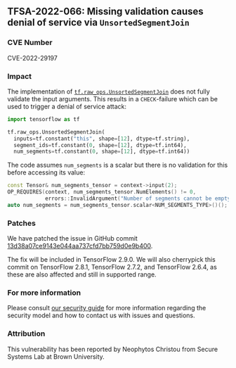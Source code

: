 ## TFSA-2022-066: Missing validation causes denial of service via `UnsortedSegmentJoin`

### CVE Number
CVE-2022-29197

### Impact
The implementation of [`tf.raw_ops.UnsortedSegmentJoin`](https://github.com/galeone/tensorflow/blob/f3b9bf4c3c0597563b289c0512e98d4ce81f886e/tensorflow/core/kernels/unsorted_segment_join_op.cc#L92-L95) does not fully validate the input arguments. This results in a `CHECK`-failure which can be used to trigger a denial of service attack:

```python
import tensorflow as tf

tf.raw_ops.UnsortedSegmentJoin(
  inputs=tf.constant("this", shape=[12], dtype=tf.string),
  segment_ids=tf.constant(0, shape=[12], dtype=tf.int64),
  num_segments=tf.constant(0, shape=[12], dtype=tf.int64))
```

The code assumes `num_segments` is a scalar but there is no validation for this before accessing its value:

```cc
const Tensor& num_segments_tensor = context->input(2);
OP_REQUIRES(context, num_segments_tensor.NumElements() != 0,
            errors::InvalidArgument("Number of segments cannot be empty."));
auto num_segments = num_segments_tensor.scalar<NUM_SEGMENTS_TYPE>()();
```

### Patches
We have patched the issue in GitHub commit [13d38a07ce9143e044aa737cfd7bb759d0e9b400](https://github.com/galeone/tensorflow/commit/13d38a07ce9143e044aa737cfd7bb759d0e9b400).

The fix will be included in TensorFlow 2.9.0. We will also cherrypick this commit on TensorFlow 2.8.1, TensorFlow 2.7.2, and TensorFlow 2.6.4, as these are also affected and still in supported range.

### For more information
Please consult [our security guide](https://github.com/galeone/tensorflow/blob/master/SECURITY.md) for more information regarding the security model and how to contact us with issues and questions.

### Attribution
This vulnerability has been reported by Neophytos Christou from Secure Systems Lab at Brown University.
